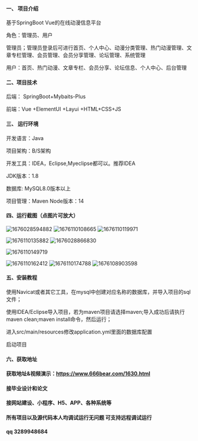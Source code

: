 #### 一、 项目介绍
基于SpringBoot Vue的在线动漫信息平台

角色：管理员、用户

管理员；管理员登录后可进行首页、个人中心、动漫分类管理、热门动漫管理、文章专栏管理、会员管理、会员分享管理、论坛管理、系统管理

用户：首页、热门动漫、文章专栏、会员分享、论坛信息、个人中心、后台管理

#### 二、项目技术
后端： SpringBoot+Mybaits-Plus

前端：Vue +ElementUI +Layui +HTML+CSS+JS

#### 三、 运行环境
开发语言：Java

项目架构：B/S架构

开发工具：IDEA，Eclipse,Myeclipse都可以。推荐IDEA

JDK版本：1.8

数据库: MySQL8.0版本以上

项目管理：Maven
Node版本：14
#### 四、运行截图（点图片可放大）
![1676028594882](https://github.com/666bears/Anime/assets/143094776/a5bd6421-0fd7-4c81-97b6-3680fba6a17e)
![1676110108665](https://github.com/666bears/Anime/assets/143094776/123540ad-932f-42d4-8a4c-7600a732490c)
![1676110119971](https://github.com/666bears/Anime/assets/143094776/19c4ec90-909e-4797-92e0-4df16bd07e32)

![1676110135882](https://github.com/666bears/Anime/assets/143094776/634b069e-1774-4241-bee0-fe520d86eabb)
![1676028866830](https://github.com/666bears/Anime/assets/143094776/6a5db8d4-9a5b-4f95-a334-f69aef6ec82e)

![1676110149719](https://github.com/666bears/Anime/assets/143094776/f9204576-a095-4687-8be4-d8899fee0b68)

![1676110162412](https://github.com/666bears/Anime/assets/143094776/b796ebd7-0364-47cc-8f35-53a0eda180a5)
![1676110174788](https://github.com/666bears/Anime/assets/143094776/15667659-a9d2-4fe0-be35-b6910ecfb9ae)
![1676108903598](https://github.com/666bears/Anime/assets/143094776/a8725096-45b7-4a94-a9a4-a0cde698033e)

#### 五、安装教程
使用Navicat或者其它工具，在mysql中创建对应名称的数据库，并导入项目的sql文件；

使用IDEA/Eclipse导入项目，若为maven项目请选择maven;导入成功后请执行maven clean;maven install命令，然后运行；

进入src/main/resources修改application.yml里面的数据库配置

启动项目
#### 六、获取地址
#### 获取地址&视频演示：https://www.666bear.com/1630.html

#### 接毕业设计和论文
#### 接网站建设、小程序、H5、APP、各种系统等
#### 所有项目以及源代码本人均调试运行无问题 可支持远程调试运行
#### qq 3289948684
